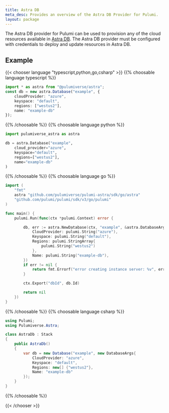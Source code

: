 ```yaml
---
title: Astra DB
meta_desc: Provides an overview of the Astra DB Provider for Pulumi.
layout: package
---
```


The Astra DB provider for Pulumi can be used to provision any of the cloud resources available in [Astra DB](https://www.datastax.com/products/datastax-astra).
The Astra DB provider must be configured with credentials to deploy and update resources in Astra DB.

## Example

{{< chooser language "typescript,python,go,csharp" >}}
{{% choosable language typescript %}}

```typescript
import * as astra from "@pulumiverse/astra";
const db = new astra.Database("example", {
    cloudProvider: "azure",
    keyspace: "default",
    regions: ["westus2"],
    name: "example-db"
});
```

{{% /choosable %}}
{{% choosable language python %}}

```python
import pulumiverse_astra as astra

db = astra.Database("example",
    cloud_provider="azure",
    keyspace="default",
    regions=["westus2"],
    name="example-db"
)
```

{{% /choosable %}}
{{% choosable language go %}}

```go
import (
	"fmt"
	astra "github.com/pulumiverse/pulumi-astra/sdk/go/astra"
	"github.com/pulumi/pulumi/sdk/v3/go/pulumi"
)

func main() {
	pulumi.Run(func(ctx *pulumi.Context) error {

		db, err := astra.NewDatabase(ctx, "example", &astra.DatabaseArgs{
            CloudProvider: pulumi.String("azure"),
            Keyspace: pulumi.String("default"),
            Regions: pulumi.StringArray{
                pulumi.String("westus2")
            },
            Name: pulumi.String("example-db"),
		})
		if err != nil {
			return fmt.Errorf("error creating instance server: %v", err)
		}

		ctx.Export("dbId", db.Id)

		return nil
	})
}
```

{{% /choosable %}}
{{% choosable language csharp %}}

```csharp
using Pulumi;
using Pulumiverse.Astra;

class AstraDb : Stack
{
    public AstraDb()
    {
        var db = new Database("example", new DatabaseArgs{
            CloudProvider: "azure",
            Keyspace: "default",
            Regions: new[] {"westus2"},
            Name: "example-db"
        });
    }
}
```

{{% /choosable %}}

{{< /chooser >}}
